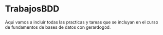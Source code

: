 # TrabajosBDD
Aqui vamos a incluir todas las practicas y tareas que se incluyan en el curso de fundamentos de bases de datos con gerardogod.
